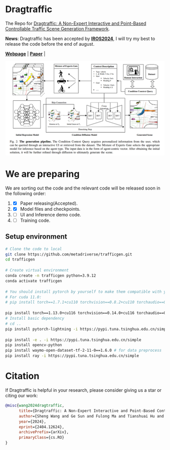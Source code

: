 # Dragtraffic
The Repo for [Dragtraffic: A Non-Expert Interactive and Point-Based Controllable Traffic Scene Generation Framework](https://chantsss.github.io/Dragtraffic/).

**News**: Dragtraffic has been accepted by [**IROS2024**](https://iros2024-abudhabi.org), I will try my best to release the code before the end of august.

[**Webpage**](https://chantsss.github.io/Dragtraffic/) | 
[**Paper**](https://arxiv.org/abs/2404.12624) |


![](assets/overview.jpg)

# We are preparing
We are sorting out the code and the relevant code will be released soon in the following order:
1. - [x] Paper releasing(Accepted).
2. - [x] Model files and checkpoints. 
3. - [ ] UI and Inference demo code.
4. - [ ] Training code.

## Setup environment

```bash
# Clone the code to local
git clone https://github.com/metadriverse/trafficgen.git
cd trafficgen

# Create virtual environment
conda create -n trafficgen python=3.9.12
conda activate trafficgen

# You should install pytorch by yourself to make them compatible with your GPU
# For cuda 11.0:
# pip install torch==1.7.1+cu110 torchvision==0.8.2+cu110 torchaudio==0.7.2 -f https://download.pytorch.org/whl/torch_stable.html

pip install torch==1.13.0+cu116 torchvision==0.14.0+cu116 torchaudio==0.13.0 --extra-index-url https://download.pytorch.org/whl/cu116 -i https://pypi.tuna.tsinghua.edu.cn/simple
# Install basic dependency
# cd ..
pip install pytorch-lightning -i https://pypi.tuna.tsinghua.edu.cn/simple

pip install -e . -i https://pypi.tuna.tsinghua.edu.cn/simple
pip install opencv-python
pip install waymo-open-dataset-tf-2-11-0==1.6.0 # for data preprocess
pip install ray -i https://pypi.tuna.tsinghua.edu.cn/simple
```


# Citation
If Dragtraffic is helpful in your research, please consider giving us a star or citing our work:

```bibtex
@misc{wang2024dragtraffic,
      title={Dragtraffic: A Non-Expert Interactive and Point-Based Controllable Traffic Scene Generation Framework}, 
      author={Sheng Wang and Ge Sun and Fulong Ma and Tianshuai Hu and Yongkang Song and Lei Zhu and Ming Liu},
      year={2024},
      eprint={2404.12624},
      archivePrefix={arXiv},
      primaryClass={cs.RO}
}
```
